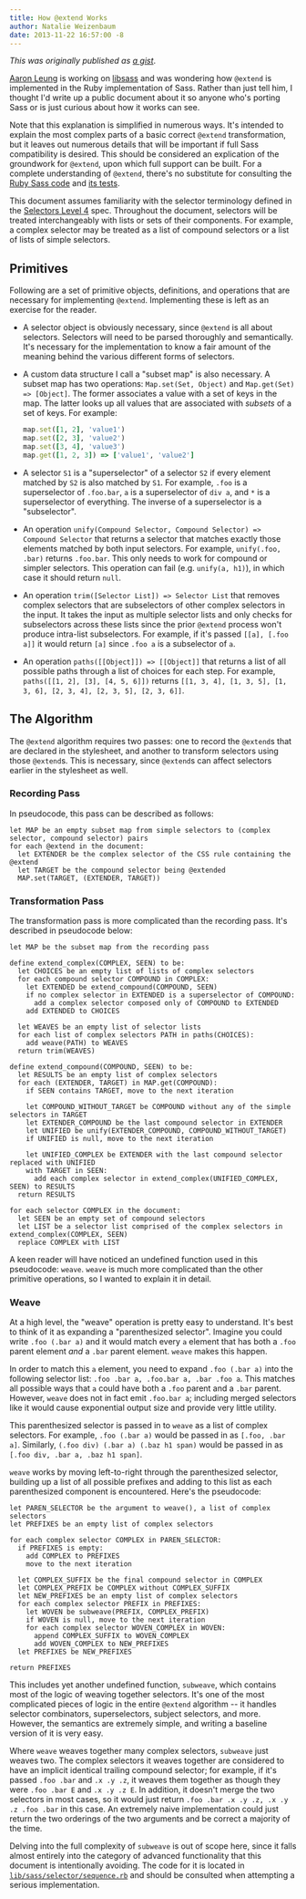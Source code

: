 ```yaml
---
title: How @extend Works
author: Natalie Weizenbaum
date: 2013-11-22 16:57:00 -8
---
```


_This was originally published as [a gist](https://gist.github.com/nex3/7609394)_.

[Aaron Leung](https://github.com/akhleung) is working on [libsass](https://github.com/sass/libsass) and was wondering how `@extend` is implemented in the Ruby implementation of Sass. Rather than just tell him, I thought I'd write up a public document about it so anyone who's porting Sass or is just curious about how it works can see.

Note that this explanation is simplified in numerous ways. It's intended to explain the most complex parts of a basic correct `@extend` transformation, but it leaves out numerous details that will be important if full Sass compatibility is desired. This should be considered an explication of the groundwork for `@extend`, upon which full support can be built. For a complete understanding of `@extend`, there's no substitute for consulting the [Ruby Sass code](https://github.com/sass/ruby-sass/tree/master/lib/sass) and [its tests](https://github.com/sass/ruby-sass/blob/master/test/sass/extend_test.rb).

This document assumes familiarity with the selector terminology defined in the [Selectors Level 4](http://dev.w3.org/csswg/selectors4/#syntax) spec. Throughout the document, selectors will be treated interchangeably with lists or sets of their components. For example, a complex selector may be treated as a list of compound selectors or a list of lists of simple selectors.

## Primitives

Following are a set of primitive objects, definitions, and operations that are necessary for implementing `@extend`. Implementing these is left as an exercise for the reader.

* A selector object is obviously necessary, since `@extend` is all about selectors. Selectors will need to be parsed thoroughly and semantically. It's necessary for the implementation to know a fair amount of the meaning behind the various different forms of selectors.

* A custom data structure I call a "subset map" is also necessary. A subset map has two operations: `Map.set(Set, Object)` and `Map.get(Set) => [Object]`. The former associates a value with a set of keys in the map. The latter looks up all values that are associated with *subsets* of a set of keys. For example:

  ```ruby
  map.set([1, 2], 'value1')
  map.set([2, 3], 'value2')
  map.set([3, 4], 'value3')
  map.get([1, 2, 3]) => ['value1', 'value2']
  ```

* A selector `S1` is a "superselector" of a selector `S2` if every element matched by `S2` is also matched by `S1`. For example, `.foo` is a superselector of `.foo.bar`, `a` is a superselector of `div a`, and `*` is a superselector of everything. The inverse of a superselector is a "subselector".

* An operation `unify(Compound Selector, Compound Selector) => Compound Selector` that returns a selector that matches exactly those elements matched by both input selectors. For example, `unify(.foo, .bar)` returns `.foo.bar`. This only needs to work for compound or simpler selectors. This operation can fail (e.g. `unify(a, h1)`), in which case it should return `null`.

* An operation `trim([Selector List]) => Selector List` that removes complex selectors that are subselectors of other complex selectors in the input. It takes the input as multiple selector lists and only checks for subselectors across these lists since the prior `@extend` process won't produce intra-list subselectors. For example, if it's passed `[[a], [.foo a]]` it would return `[a]` since `.foo a` is a subselector of `a`.

* An operation `paths([[Object]]) => [[Object]]` that returns a list of all possible paths through a list of choices for each step. For example, `paths([[1, 2], [3], [4, 5, 6]])` returns `[[1, 3, 4], [1, 3, 5], [1, 3, 6], [2, 3, 4], [2, 3, 5], [2, 3, 6]]`.

## The Algorithm

The `@extend` algorithm requires two passes: one to record the `@extend`s that are declared in the stylesheet, and another to transform selectors using those `@extend`s. This is necessary, since `@extend`s can affect selectors earlier in the stylesheet as well.

### Recording Pass

In pseudocode, this pass can be described as follows:

```
let MAP be an empty subset map from simple selectors to (complex selector, compound selector) pairs
for each @extend in the document:
  let EXTENDER be the complex selector of the CSS rule containing the @extend
  let TARGET be the compound selector being @extended
  MAP.set(TARGET, (EXTENDER, TARGET))
```

### Transformation Pass

The transformation pass is more complicated than the recording pass. It's described in pseudocode below:

```
let MAP be the subset map from the recording pass

define extend_complex(COMPLEX, SEEN) to be:
  let CHOICES be an empty list of lists of complex selectors
  for each compound selector COMPOUND in COMPLEX:
    let EXTENDED be extend_compound(COMPOUND, SEEN)
    if no complex selector in EXTENDED is a superselector of COMPOUND:
      add a complex selector composed only of COMPOUND to EXTENDED
    add EXTENDED to CHOICES

  let WEAVES be an empty list of selector lists
  for each list of complex selectors PATH in paths(CHOICES):
    add weave(PATH) to WEAVES
  return trim(WEAVES)

define extend_compound(COMPOUND, SEEN) to be:
  let RESULTS be an empty list of complex selectors
  for each (EXTENDER, TARGET) in MAP.get(COMPOUND):
    if SEEN contains TARGET, move to the next iteration

    let COMPOUND_WITHOUT_TARGET be COMPOUND without any of the simple selectors in TARGET
    let EXTENDER_COMPOUND be the last compound selector in EXTENDER
    let UNIFIED be unify(EXTENDER_COMPOUND, COMPOUND_WITHOUT_TARGET)
    if UNIFIED is null, move to the next iteration

    let UNIFIED_COMPLEX be EXTENDER with the last compound selector replaced with UNIFIED
    with TARGET in SEEN:
      add each complex selector in extend_complex(UNIFIED_COMPLEX, SEEN) to RESULTS
  return RESULTS

for each selector COMPLEX in the document:
  let SEEN be an empty set of compound selectors
  let LIST be a selector list comprised of the complex selectors in extend_complex(COMPLEX, SEEN)
  replace COMPLEX with LIST
```

A keen reader will have noticed an undefined function used in this pseudocode: `weave`. `weave` is much more complicated than the other primitive operations, so I wanted to explain it in detail.

### Weave

At a high level, the "weave" operation is pretty easy to understand. It's best to think of it as expanding a "parenthesized selector". Imagine you could write `.foo (.bar a)` and it would match every `a` element that has both a `.foo` parent element *and* a `.bar` parent element. `weave` makes this happen.

In order to match this `a` element, you need to expand `.foo (.bar a)` into the following selector list: `.foo .bar a, .foo.bar a, .bar .foo a`. This matches all possible ways that `a` could have both a `.foo` parent and a `.bar` parent. However, `weave` does not in fact emit `.foo.bar a`; including merged selectors like it would cause exponential output size and provide very little utility.

This parenthesized selector is passed in to `weave` as a list of complex selectors. For example, `.foo (.bar a)` would be passed in as `[.foo, .bar a]`. Similarly, `(.foo div) (.bar a) (.baz h1 span)` would be passed in as `[.foo div, .bar a, .baz h1 span]`.

`weave` works by moving left-to-right through the parenthesized selector, building up a list of all possible prefixes and adding to this list as each parenthesized component is encountered. Here's the pseudocode:

```
let PAREN_SELECTOR be the argument to weave(), a list of complex selectors
let PREFIXES be an empty list of complex selectors

for each complex selector COMPLEX in PAREN_SELECTOR:
  if PREFIXES is empty:
    add COMPLEX to PREFIXES
    move to the next iteration

  let COMPLEX_SUFFIX be the final compound selector in COMPLEX
  let COMPLEX_PREFIX be COMPLEX without COMPLEX_SUFFIX
  let NEW_PREFIXES be an empty list of complex selectors
  for each complex selector PREFIX in PREFIXES:
    let WOVEN be subweave(PREFIX, COMPLEX_PREFIX)
    if WOVEN is null, move to the next iteration
    for each complex selector WOVEN_COMPLEX in WOVEN:
      append COMPLEX_SUFFIX to WOVEN_COMPLEX
      add WOVEN_COMPLEX to NEW_PREFIXES
  let PREFIXES be NEW_PREFIXES

return PREFIXES
```

This includes yet another undefined function, `subweave`, which contains most of the logic of weaving together selectors. It's one of the most complicated pieces of logic in the entire `@extend` algorithm -- it handles selector combinators, superselectors, subject selectors, and more. However, the semantics are extremely simple, and writing a baseline version of it is very easy.

Where `weave` weaves together many complex selectors, `subweave` just weaves two. The complex selectors it weaves together are considered to have an implicit identical trailing compound selector; for example, if it's passed `.foo .bar` and `.x .y .z`, it weaves them together as though they were `.foo .bar E` and `.x .y .z E`. In addition, it doesn't merge the two selectors in most cases, so it would just return `.foo .bar .x .y .z, .x .y .z .foo .bar` in this case. An extremely naive implementation could just return the two orderings of the two arguments and be correct a majority of the time.

Delving into the full complexity of `subweave` is out of scope here, since it falls almost entirely into the category of advanced functionality that this document is intentionally avoiding. The code for it is located in [`lib/sass/selector/sequence.rb`](https://github.com/sass/ruby-sass/blob/master/lib/sass/selector/sequence.rb) and should be consulted when attempting a serious implementation.
